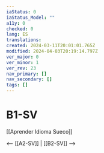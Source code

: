 ```yaml
---
iaStatus: 0
iaStatus_Model: ""
a11y: 0
checked: 0
lang: ES
translations: 
created: 2024-03-11T20:01:01.765Z
modified: 2024-04-03T20:19:14.797Z
ver_major: 0
ver_minor: 1
ver_rev: 23
nav_primary: []
nav_secondary: []
tags: []
---
```

# B1-SV

[[Aprender Idioma Sueco]]

<-- [[A2-SV]] | [[B2-SV]] -->
